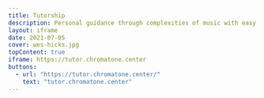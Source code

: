 ```yaml
---
title: Tutorship
description: Personal guidance through complexities of music with easy to grasp visual examples and web apps by the author and developer of Chromatone
layout: iframe
date: 2021-07-05
cover: wes-hicks.jpg
topContent: true
iframe: https://tutor.chromatone.center
buttons:
  - url: "https://tutor.chromatone.center/"
    text: "tutor.chromatone.center"
---
```


